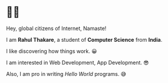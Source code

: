 <!--
**bantya/bantya** is a ✨ _special_ ✨ repository because its `README.md` (this file) appears on your GitHub profile.

Here are some ideas to get you started:

- 🔭 I’m currently working on ...
- 🌱 I’m currently learning ...
- 👯 I’m looking to collaborate on ...
- 🤔 I’m looking for help with ...
- 💬 Ask me about ...
- 📫 How to reach me: ...
- 😄 Pronouns: ...
- ⚡ Fun fact: ...
-->

# 🙏🏼

Hey, global citizens of Internet, Namaste!

I am **Rahul Thakare**, a student of **Computer Science** from **India**.

I like discovering how things work. 😀

I am interested in Web Development, App Development. 😎

Also, I am pro in writing _Hello World_ programs. 😅
